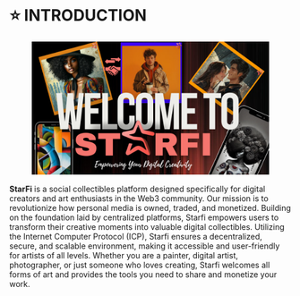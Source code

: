 # ⭐ INTRODUCTION

<figure><img src=".gitbook/assets/WELCOME STARFI.png" alt=""><figcaption></figcaption></figure>

**StarFi** is a social collectibles platform designed specifically for digital creators and art enthusiasts in the Web3 community. Our mission is to revolutionize how personal media is owned, traded, and monetized. Building on the foundation laid by centralized platforms, Starfi empowers users to transform their creative moments into valuable digital collectibles. Utilizing the Internet Computer Protocol (ICP), Starfi ensures a decentralized, secure, and scalable environment, making it accessible and user-friendly for artists of all levels. Whether you are a painter, digital artist, photographer, or just someone who loves creating, Starfi welcomes all forms of art and provides the tools you need to share and monetize your work.
